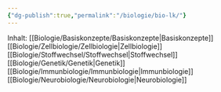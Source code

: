 ```yaml
---
{"dg-publish":true,"permalink":"/biologie/bio-lk/"}
---
```



Inhalt:
[[Biologie/Basiskonzepte/Basiskonzepte\|Basiskonzepte]]
[[Biologie/Zellbiologie/Zellbiologie\|Zellbiologie]]
[[Biologie/Stoffwechsel/Stoffwechsel\|Stoffwechsel]]
[[Biologie/Genetik/Genetik\|Genetik]]
[[Biologie/Immunbiologie/Immunbiologie\|Immunbiologie]]
[[Biologie/Neurobiologie/Neurobiologie\|Neurobiologie]]
